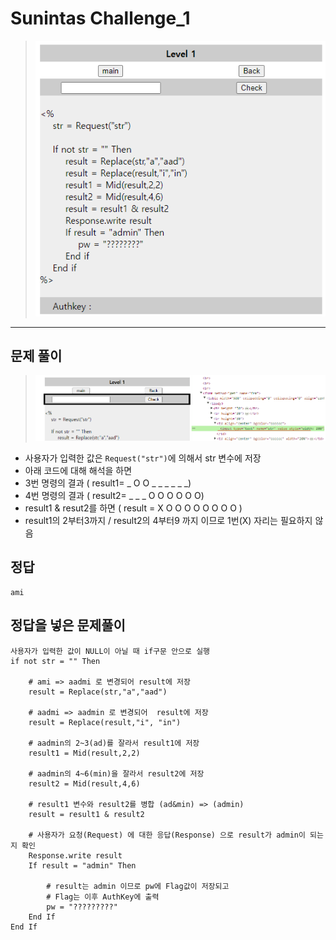# Sunintas Challenge_1


>    ![문제확인](./images/sunintas_1.png)
---
## 문제 풀이 
>   ![이미지확인](./images/sunintas_1_1.png)

* 사용자가 입력한 값은 `Request("str")`에 의해서 str 변수에 저장
* 아래 코드에 대해 해석을 하면
* 3번 명령의 결과 ( result1= _ O O _ _ _ _ _ _)
* 4번 명령의 결과 ( result2= _ _ _ O O O O O O)
* result1 & resut2를 하면 ( result = X O O O O O O O O )
* result1의 2부터3까지 / result2의 4부터9 까지 이므로 1번(X) 자리는 필요하지 않음


## 정답
    ami

## 정답을 넣은 문제풀이
```
사용자가 입력한 값이 NULL이 아닐 때 if구문 안으로 실행 
if not str = "" Then

    # ami => aadmi 로 변경되어 result에 저장
    result = Replace(str,"a","aad")

    # aadmi => aadmin 로 변경되어  result에 저장
    result = Replace(result,"i", "in")

    # aadmin의 2~3(ad)를 잘라서 result1에 저장
    result1 = Mid(result,2,2)

    # aadmin의 4~6(min)을 잘라서 result2에 저장
    result2 = Mid(result,4,6)

    # result1 변수와 result2를 병합 (ad&min) => (admin)
    result = result1 & result2

    # 사용자가 요청(Request) 에 대한 응답(Response) 으로 result가 admin이 되는지 확인
    Response.write result
    If result = "admin" Then

        # result는 admin 이므로 pw에 Flag값이 저장되고 
        # Flag는 이후 AuthKey에 출력 
        pw = "?????????"
    End If
End If
```

